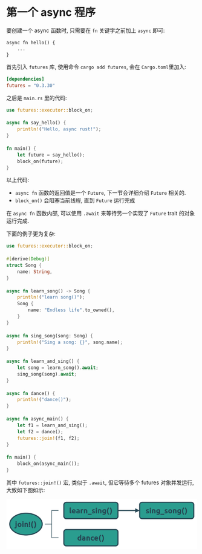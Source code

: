 # 第一个 async 程序

要创建一个 async 函数时, 只需要在 `fn` 关键字之前加上 `async` 即可:

```rust, not_run
async fn hello() {
    ...
}
```

首先引入 `futures` 库, 使用命令 `cargo add futures`, 会在 `Cargo.toml`里加入:

```toml
[dependencies]
futures = "0.3.30"
```

之后是 `main.rs` 里的代码:

```rust
use futures::executor::block_on;

async fn say_hello() {
    println!("Hello, async rust!");
}

fn main() {
    let future = say_hello();
    block_on(future);
}
```

以上代码:

- `async fn` 函数的返回值是一个 `Future`, 下一节会详细介绍 `Future` 相关的.
- `block_on()` 会阻塞当前线程, 直到 `Future` 运行完成

在 `async fn` 函数内部, 可以使用 `.await` 来等待另一个实现了 `Future` trait 的对象运行完成.

下面的例子更为复杂:

```rust
use futures::executor::block_on;

#[derive(Debug)]
struct Song {
    name: String,
}

async fn learn_song() -> Song {
    println!("learn song()");
    Song {
        name: "Endless life".to_owned(),
    }
}

async fn sing_song(song: Song) {
    println!("Sing a song: {}", song.name);
}

async fn learn_and_sing() {
    let song = learn_song().await;
    sing_song(song).await;
}

async fn dance() {
    println!("dance()");
}

async fn async_main() {
    let f1 = learn_and_sing();
    let f2 = dance();
    futures::join!(f1, f2);
}

fn main() {
    block_on(async_main());
}
```

其中 `futures::join!()` 宏, 类似于 `.await`, 但它等待多个 futures 对象并发运行, 大致如下图如示:

![futures join](async-dance.png)